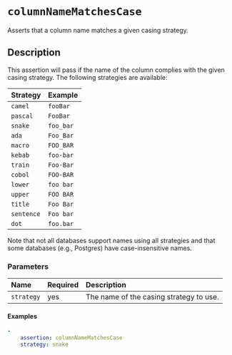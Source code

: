 # `columnNameMatchesCase`

Asserts that a column name matches a given casing strategy.

## Description

This assertion will pass if the name of the column complies with the given
casing strategy. The following strategies are available:

|Strategy|Example|
|:-|:-|
|`camel`|`fooBar`|
|`pascal`|`FooBar`|
|`snake`|`foo_bar`|
|`ada`|`Foo_Bar`|
|`macro`|`FOO_BAR`|
|`kebab`|`foo-bar`|
|`train`|`Foo-Bar`|
|`cobol`|`FOO-BAR`|
|`lower`|`foo bar`|
|`upper`|`FOO BAR`|
|`title`|`Foo Bar`|
|`sentence`|`Foo bar`|
|`dot`|`foo.bar`|

Note that not all databases support names using all strategies and that some
databases (e.g., Postgres) have case-insensitive names.

### Parameters

|Name|Required|Description|
|:-|:-|:-|
|`strategy`|yes|The name of the casing strategy to use.|

#### Examples

```yaml
-
    assertion: columnNameMatchesCase
    strategy: snake
```
